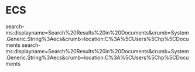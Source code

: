 # ECS
search-ms:displayname=Search%20Results%20in%20Documents&crumb=System.Generic.String%3Aecs&crumb=location:C%3A%5CUsers%5Chp%5CDocuments
search-ms:displayname=Search%20Results%20in%20Documents&crumb=System.Generic.String%3Aecs&crumb=location:C%3A%5CUsers%5Chp%5CDocuments
